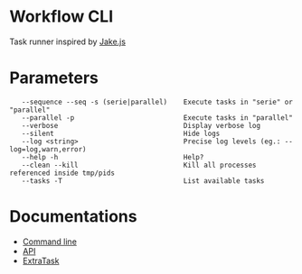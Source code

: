 # Workflow CLI

Task runner inspired by [Jake.js](https://github.com/jakejs/jake)

# Parameters

```
   --sequence --seq -s (serie|parallel)    Execute tasks in "serie" or "parallel"
   --parallel -p                           Execute tasks in "parallel"
   --verbose                               Display verbose log
   --silent                                Hide logs
   --log <string>                          Precise log levels (eg.: --log=log,warn,error)
   --help -h                               Help?
   --clean --kill                          Kill all processes referenced inside tmp/pids
   --tasks -T                              List available tasks
```

# Documentations

- [Command line](docs/cli.md#cli)
- [API](docs/api.md#api)
- [ExtraTask](docs/extra.md#extra-task)
